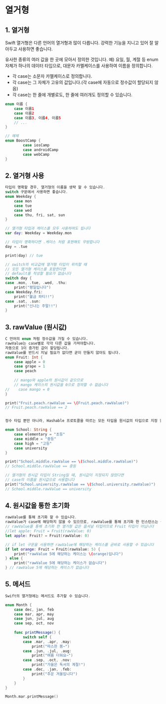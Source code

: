 # 열거형

## 1. 열거형

 Swift 열거형은 다른 언어의 열거형과 많이 다릅니다. 강력한 기능을 지니고 있어 잘 알아두고 사용하면 좋습니다.

유사한 종류의 여러 값을 한 곳에 모아서 정의한 것입니다. 예) 요일, 월, 계절 등
enum 자체가 하나의 데이터 타입으로, 대문자 카멜케이스를 사용하여 이름을 정의합니다.
* 각 case는 소문자 카멜케이스로 정의합니다.
* 각 case는 그 자체가 고유의 값입니다.(각 case에 자동으로 정수값이 할당되지 않음)
* 각 case는 한 줄에 개별로도, 한 줄에 여러개도 정의할 수 있습니다.
``` swift
enum 이름 {
	case 이름1
	case 이름2
	case 이름3, 이름4, 이름5
	// ...
}

// 예제
enum BoostCamp {
        case iosCamp
        case androidCamp
        case webCamp
}
```

## 2. 열거형 사용
``` swift
타입이 명확할 경우, 열거형의 이름을 생략 할 수 있습니다. 
switch 구문에서 사용하면 좋습니다.
enum Weekday {
    case mon
    case tue
    case wed
    case thu, fri, sat, sun
}

// 열거형 타입과 케이스를 모두 사용하여도 됩니다
var day: Weekday = Weekday.mon

// 타입이 명확하다면 .케이스 처럼 표현해도 무방합니다
day = .tue

print(day) // tue

// switch의 비교값에 열거형 타입이 위치할 때
// 모든 열거형 케이스를 포함한다면
// default를 작성할 필요가 없습니다
switch day {
case .mon, .tue, .wed, .thu:
    print("평일입니다")
case Weekday.fri:
    print("불금 파티!!")
case .sat, .sun:
    print("신나는 주말!!")
}
```

## 3. rawValue (원시값)
```swift 
C 언어의 enum 처럼 정수값을 가질 수 있습니다.
rawValue는 case별로 각각 다른 값을 가져야합니다.
자동으로 1이 증가된 값이 할당됩니다.
rawValue를 반드시 지닐 필요가 없다면 굳이 만들지 않아도 됩니다.
enum Fruit: Int {
    case apple = 0
    case grape = 1
    case peach
    
    // mango와 apple의 원시값이 같으므로 
    // mango 케이스의 원시값을 0으로 정의할 수 없습니다
//    case mango = 0
}

print("Fruit.peach.rawValue == \(Fruit.peach.rawValue)")
// Fruit.peach.rawValue == 2


정수 타입 뿐만 아니라, Hashable 프로토콜을 따르는 모든 타입을 원시값의 타입으로 지정 할 수있습니다.

enum School: String {
    case elementary = "초등"
    case middle = "중등"
    case high = "고등"
    case university
}

print("School.middle.rawValue == \(School.middle.rawValue)")
// School.middle.rawValue == 중등

// 열거형의 원시값 타입이 String일 때, 원시값이 지정되지 않았다면
// case의 이름을 원시값으로 사용합니다
print("School.university.rawValue == \(School.university.rawValue)")
// School.middle.rawValue == university
```

## 4. 원시값을 통한 초기화
```swift 
rawValue를 통해 초기화 할 수 있습니다.
rawValue가 case에 해당하지 않을 수 있으므로, rawValue를 통해 초기화 한 인스턴스는 옵셔널 타입입니다.
// rawValue를 통해 초기화 한 열거형 값은 옵셔널 타입이므로 Fruit 타입이 아닙니다
//let apple: Fruit = Fruit(rawValue: 0)
let apple: Fruit? = Fruit(rawValue: 0)

// if let 구문을 사용하면 rawValue에 해당하는 케이스를 곧바로 사용할 수 있습니다
if let orange: Fruit = Fruit(rawValue: 5) {
    print("rawValue 5에 해당하는 케이스는 \(orange)입니다")
} else {
    print("rawValue 5에 해당하는 케이스가 없습니다")
} // rawValue 5에 해당하는 케이스가 없습니다
```
## 5. 메서드 
```swift 
Swift의 열거형에는 메서드도 추가할 수 있습니다.

enum Month {
    case dec, jan, feb
    case mar, apr, may
    case jun, jul, aug
    case sep, oct, nov
    
    func printMessage() {
        switch self {
        case .mar, .apr, .may:
            print("따스한 봄~")
        case .jun, .jul, .aug:
            print("여름 더워요~")
        case .sep, .oct, .nov:
            print("가을은 독서의 계절!")
        case .dec, .jan, .feb:
            print("추운 겨울입니다")
        }
    }
}

Month.mar.printMessage()
```